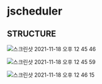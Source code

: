 # jscheduler

## STRUCTURE

![스크린샷 2021-11-18 오후 12 45 46](https://user-images.githubusercontent.com/37236920/142348002-6d8bdb8d-410b-4bf2-9c1a-106325b53a3b.png)
  
![스크린샷 2021-11-18 오후 12 45 59](https://user-images.githubusercontent.com/37236920/142348026-24af40c5-c444-4659-8c5f-fbc1527431fa.png)
  
![스크린샷 2021-11-18 오후 12 46 15](https://user-images.githubusercontent.com/37236920/142348053-8e437f2d-6a6c-4319-b433-e327286bcb6a.png)
  
